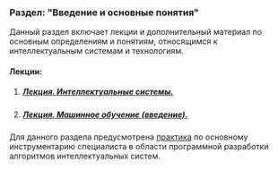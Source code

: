 ### Раздел: "Введение и основные понятия"

Данный раздел включает лекции и дополнительный материал по основным определениям и понятиям, относящимся к интеллектуальным системам и технологиям. 

#### Лекции:

1. ##### 	[Лекция. Интеллектуальные системы.](Лекция.%20Интеллектуальные%20системы.pdf)

2. ##### 	[Лекция. Машинное обучение (введение).](/Лекция.%20Машинное%20обучение%20(введение).pdf)



Для данного раздела предусмотрена [практика]() по основному инструментарию специалиста в области программной разработки алгоритмов интеллектуальных систем.
